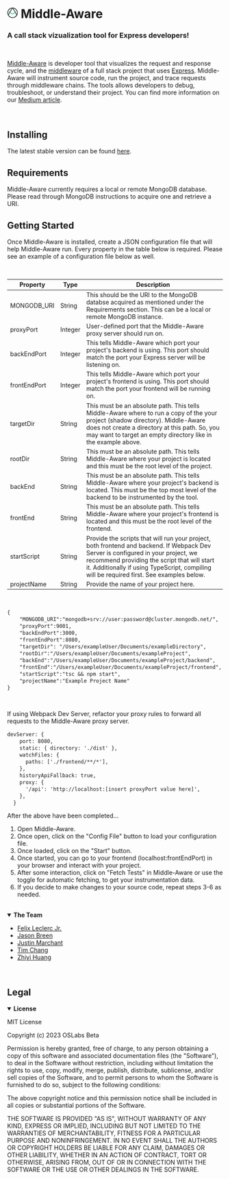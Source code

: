 <div class="center">
<h1 ><img src="src/static/logo.svg" width="25" height="25"> Middle-Aware</h1>
<h3>A call stack vizualization tool for Express developers!</h3>
</div>

<br>

[Middle-Aware](https://middle-aware.com) is developer tool that visualizes the request and response cycle, and the [middleware](https://expressjs.com/en/guide/using-middleware.html#using-middleware) of a full stack project that uses [Express](https://expressjs.com/). Middle-Aware will instrument source code, run the project, and trace requests through middleware chains. The tools allows developers to debug, troubleshoot, or understand their project. You can find more information on our [Medium article](https://medium.com/@marchantjustinw/introducing-middle-aware-a-call-stack-visualizer-for-express-developers-798073951d83).

<br>

## Installing
The latest stable version can be found [here](https://middle-aware.com/). 

## Requirements
Middle-Aware currently requires a local or remote MongoDB database. Please read through MongoDB instructions to acquire one and retrieve a URI.

## Getting Started
Once Middle-Aware is installed, create a JSON configuration file that will help Middle-Aware run. Every property in the table below is required. Please see an example of a configuration file below as well.

<br>

| Property              | Type                    | Description                                     |
| --------------------- | ------------------------| ----------------------------------------------- |
| MONGODB_URI           | String                  | This should be the URI to the MongoDB databse acquired as mentioned under the Requirements section. This can be a local or remote MongoDB instance.                                 |
| proxyPort | Integer | User-defined port that the Middle-Aware proxy server should run on. |
| backEndPort | Integer | This tells Middle-Aware which port your project's backend is using. This port should match the port your Express server will be listening on. |
| frontEndPort | Integer | This tells Middle-Aware which port your project's frontend is using. This port should match the port your frontend will be running on.  |
| targetDir | String | This must be an absolute path. This tells Middle-Aware where to run a copy of the your project (shadow directory). Middle-Aware does not create a directory at this path. So, you may want to target an empty directory like in the example above. |
| rootDir | String | This must be an absolute path. This tells Middle-Aware where your project is located and this must be the root level of the project. |
| backEnd | String | This must be an absolute path. This tells Middle-Aware where your project's backend is located. This must be the top most level of the backend to be instrumented by the tool. |
| frontEnd | String | This must be an absolute path. This tells Middle-Aware where your project's frontend is located and this must be the root level of the frontend. |
| startScript | String | Provide the scripts that will run your project, both frontend and backend. If Webpack Dev Server is configured in your project, we recommend providing the script that will start it. Additionally if using TypeScript, compiling will be required first. See examples below. |
| projectName | String | Provide the name of your project here. |

<br>

```
{
    "MONGODB_URI":"mongodb+srv://user:password@cluster.mongodb.net/",
    "proxyPort":9001, 
    "backEndPort":3000, 
    "frontEndPort":8080, 
    "targetDir": "/Users/exampleUser/Documents/exampleDirectory", 
    "rootDir":"/Users/exampleUser/Documents/exampleProject", 
    "backEnd":"/Users/exampleUser/Documents/exampleProject/backend", 
    "frontEnd":"/Users/exampleUser/Documents/exampleProject/frontend", 
    "startScript":"tsc && npm start", 
    "projectName":"Example Project Name"
}
```

<br>

If using Webpack Dev Server, refactor your proxy rules to forward all requests to the Middle-Aware proxy server.

```
devServer: {
    port: 8080,
    static: { directory: './dist' },
    watchFiles: {
      paths: ['./frontend/**/*'],
    },
    historyApiFallback: true,
    proxy: {
      '/api': 'http://localhost:[insert proxyPort value here]',
    },
  }
```

After the above have been completed...
1. Open Middle-Aware.
2. Once open, click on the "Config File" button to load your configuration file. 
3. Once loaded, click on the "Start" button. 
4. Once started, you can go to your frontend (localhost:frontEndPort) in your browser and interact with your project. 
5. After some interaction, click on "Fetch Tests" in Middle-Aware or use the toggle for automatic fetching, to get your instrumentation data. 
6. If you decide to make changes to your source code, repeat steps 3-6 as needed.

<br>

<details open> 
    <summary><b> The Team </b></summary> <a name="contacts"></a>

- [Felix Leclerc Jr.](https://github.com/Felixljr)
- [Jason Breen](https://github.com/jason-breen)
- [Justin Marchant](https://github.com/justinwmarchant)
- [Tim Chang](https://github.com/timchang87)
- [Zhiyi Huang](https://github.com/zhiyi15)

</details>

<br>

## Legal

<!-- ## Credits (Contributors) <a name = "credits"></a>
Give credits to the team here, we can make list if needed -->

<details open> 
    <summary><b> License </b></summary> <a name="license"></a>

MIT License

Copyright (c) 2023 OSLabs Beta

Permission is hereby granted, free of charge, to any person obtaining a copy
of this software and associated documentation files (the "Software"), to deal
in the Software without restriction, including without limitation the rights
to use, copy, modify, merge, publish, distribute, sublicense, and/or sell
copies of the Software, and to permit persons to whom the Software is
furnished to do so, subject to the following conditions:

The above copyright notice and this permission notice shall be included in all
copies or substantial portions of the Software.

THE SOFTWARE IS PROVIDED "AS IS", WITHOUT WARRANTY OF ANY KIND, EXPRESS OR
IMPLIED, INCLUDING BUT NOT LIMITED TO THE WARRANTIES OF MERCHANTABILITY,
FITNESS FOR A PARTICULAR PURPOSE AND NONINFRINGEMENT. IN NO EVENT SHALL THE
AUTHORS OR COPYRIGHT HOLDERS BE LIABLE FOR ANY CLAIM, DAMAGES OR OTHER
LIABILITY, WHETHER IN AN ACTION OF CONTRACT, TORT OR OTHERWISE, ARISING FROM,
OUT OF OR IN CONNECTION WITH THE SOFTWARE OR THE USE OR OTHER DEALINGS IN THE
SOFTWARE.

</details>